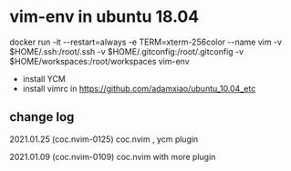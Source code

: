# vim-env in ubuntu 18.04

docker run -it --restart=always -e TERM=xterm-256color --name vim -v $HOME/.ssh:/root/.ssh -v $HOME/.gitconfig:/root/.gitconfig -v $HOME/workspaces:/root/workspaces vim-env

- install YCM
- install vimrc in https://github.com/adamxiao/ubuntu_10.04_etc

## change log

2021.01.25 (coc.nvim-0125)
coc.nvim , ycm plugin

2021.01.09 (coc.nvim-0109)
coc.nvim with more plugin
